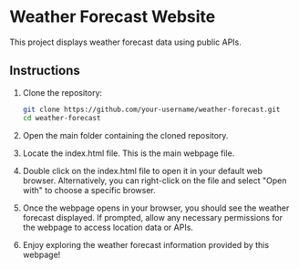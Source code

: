 # Weather Forecast Website

This project displays weather forecast data using public APIs.

## Instructions

1. Clone the repository:

   ```bash
   git clone https://github.com/your-username/weather-forecast.git
   cd weather-forecast
   
2. Open the main folder containing the cloned repository.

3. Locate the index.html file. This is the main webpage file.

4. Double click on the index.html file to open it in your default web browser. Alternatively, you can right-click on the file and select "Open with" to choose a specific browser.

5. Once the webpage opens in your browser, you should see the weather forecast displayed. If prompted, allow any necessary permissions for the webpage to access location data or APIs.

6. Enjoy exploring the weather forecast information provided by this webpage!
